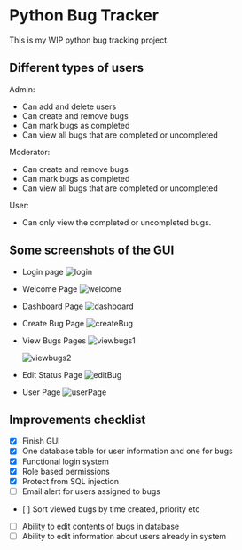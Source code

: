 # Python Bug Tracker

This is my WIP python bug tracking project.

## Different types of users

Admin:

- Can add and delete users
- Can create and remove bugs
- Can mark bugs as completed
- Can view all bugs that are completed or uncompleted

Moderator:

- Can create and remove bugs
- Can mark bugs as completed
- Can view all bugs that are completed or uncompleted

User:

- Can only view the completed or uncompleted bugs.

## Some screenshots of the GUI

- Login page
  ![login](https://github.com/DonnumS/python-bug-tracker/raw/master/images/loginPage.png "Login Page")

- Welcome Page
  ![welcome](https://github.com/DonnumS/python-bug-tracker/raw/master/images/welcomePage.png "Welcome Page")

- Dashboard Page
  ![dashboard](https://github.com/DonnumS/python-bug-tracker/raw/master/images/dashboardPage.png "Dashboard Page")

- Create Bug Page
  ![createBug](https://github.com/DonnumS/python-bug-tracker/raw/master/images/createBugPage.png "Create Bug Page")

- View Bugs Pages
  ![viewbugs1](https://github.com/DonnumS/python-bug-tracker/raw/master/images/viewBugsPage.png "View Uncompleted")

  ![viewbugs2](https://github.com/DonnumS/python-bug-tracker/raw/master/images/viewBugsPage2.png "View Completed")

- Edit Status Page
  ![editBug](https://github.com/DonnumS/python-bug-tracker/raw/master/images/editStatusPage.png "Edit Status Page")

- User Page
  ![userPage](https://github.com/DonnumS/python-bug-tracker/raw/master/images/userPage.png "User Page")

## Improvements checklist

- [x] Finish GUI
- [x] One database table for user information and one for bugs
- [x] Functional login system
- [x] Role based permissions
- [x] Protect from SQL injection
- [ ] Email alert for users assigned to bugs
- [ ] Sort viewed bugs by time created, priority etc
- [ ] Ability to edit contents of bugs in database
- [ ] Ability to edit information about users already in system
